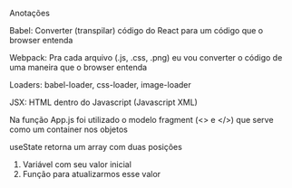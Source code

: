 Anotações

Babel: Converter (transpilar) código do React para um código que o browser entenda

Webpack: Pra cada arquivo (.js, .css, .png) eu vou converter o código de uma maneira que o browser entenda
 
Loaders: babel-loader, css-loader, image-loader

JSX: HTML dentro do Javascript (Javascript XML)

Na função App.js foi utilizado o modelo fragment (<> e </>) que serve como um container nos objetos

useState retorna um array com duas posições
1. Variável com seu valor inicial
2. Função para atualizarmos esse valor